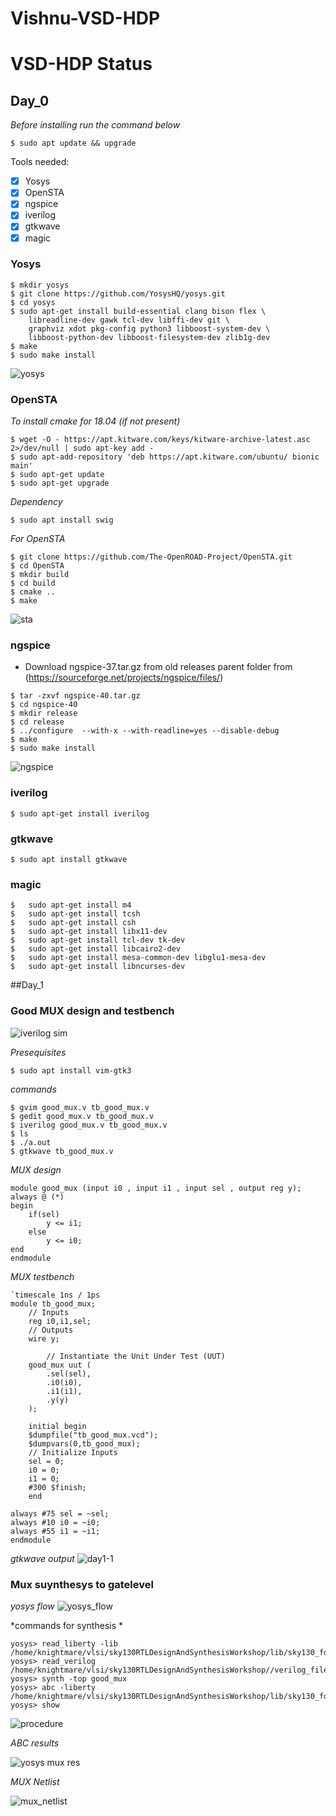 # Vishnu-VSD-HDP
# VSD-HDP Status

## Day_0
*Before installing run the command below*
```
$ sudo apt update && upgrade
```
Tools needed:
- [x] Yosys
- [x] OpenSTA
- [x] ngspice
- [x] iverilog
- [x] gtkwave
- [x] magic

### Yosys
```
$ mkdir yosys
$ git clone https://github.com/YosysHQ/yosys.git
$ cd yosys
$ sudo apt-get install build-essential clang bison flex \
    libreadline-dev gawk tcl-dev libffi-dev git \
    graphviz xdot pkg-config python3 libboost-system-dev \
    libboost-python-dev libboost-filesystem-dev zlib1g-dev
$ make 
$ sudo make install
```

![yosys](https://user-images.githubusercontent.com/112769624/236633099-02d75838-aa08-46c7-b303-7905add62979.png)



### OpenSTA
*To install cmake for 18.04 (if not present)*
```
$ wget -O - https://apt.kitware.com/keys/kitware-archive-latest.asc 2>/dev/null | sudo apt-key add -
$ sudo apt-add-repository 'deb https://apt.kitware.com/ubuntu/ bionic main'
$ sudo apt-get update
$ sudo apt-get upgrade
```
*Dependency*
```
$ sudo apt install swig
```
*For OpenSTA*
```
$ git clone https://github.com/The-OpenROAD-Project/OpenSTA.git
$ cd OpenSTA
$ mkdir build
$ cd build
$ cmake ..
$ make
```
![sta](https://user-images.githubusercontent.com/112769624/236634039-9f27788e-8a0f-4f94-94f3-f5ba59ed7f3a.png)


### ngspice
* Download ngspice-37.tar.gz from old releases parent folder from
(https://sourceforge.net/projects/ngspice/files/)
```
$ tar -zxvf ngspice-40.tar.gz
$ cd ngspice-40
$ mkdir release
$ cd release
$ ../configure  --with-x --with-readline=yes --disable-debug
$ make
$ sudo make install
```
![ngspice](https://user-images.githubusercontent.com/112769624/236634603-e17ae7a4-9e6a-4ec5-bd67-8898ae467085.png)


### iverilog
```
$ sudo apt-get install iverilog
```
### gtkwave
```
$ sudo apt install gtkwave
```
### magic
```
$   sudo apt-get install m4
$   sudo apt-get install tcsh
$   sudo apt-get install csh
$   sudo apt-get install libx11-dev
$   sudo apt-get install tcl-dev tk-dev
$   sudo apt-get install libcairo2-dev
$   sudo apt-get install mesa-common-dev libglu1-mesa-dev
$   sudo apt-get install libncurses-dev
```
##Day_1

### Good MUX design and testbench

![iverilog sim](https://user-images.githubusercontent.com/112769624/236661360-f3b70813-89fc-41de-87fb-a54129a675ae.png)

*Presequisites*
```
$ sudo apt install vim-gtk3
```
*commands*
```
$ gvim good_mux.v tb_good_mux.v
$ gedit good_mux.v tb_good_mux.v
$ iverilog good_mux.v tb_good_mux.v
$ ls
$ ./a.out
$ gtkwave tb_good_mux.v

```
*MUX design*

```
module good_mux (input i0 , input i1 , input sel , output reg y);
always @ (*)
begin
	if(sel)
		y <= i1;
	else 
		y <= i0;
end
endmodule
```

*MUX testbench*

```
`timescale 1ns / 1ps
module tb_good_mux;
	// Inputs
	reg i0,i1,sel;
	// Outputs
	wire y;

        // Instantiate the Unit Under Test (UUT)
	good_mux uut (
		.sel(sel),
		.i0(i0),
		.i1(i1),
		.y(y)
	);

	initial begin
	$dumpfile("tb_good_mux.vcd");
	$dumpvars(0,tb_good_mux);
	// Initialize Inputs
	sel = 0;
	i0 = 0;
	i1 = 0;
	#300 $finish;
	end

always #75 sel = ~sel;
always #10 i0 = ~i0;
always #55 i1 = ~i1;
endmodule
```
*gtkwave output*
![day1-1](https://user-images.githubusercontent.com/112769624/236661094-f39ac58d-214e-4938-9e4c-ff875f46e0d8.png)

### Mux suynthesys to gatelevel 

*yosys flow*
![yosys_flow](https://user-images.githubusercontent.com/112769624/236665087-54638e48-cd2e-4f09-bc2e-1b81182186b0.png)

*commands for synthesis *

```
yosys> read_liberty -lib /home/knightmare/vlsi/sky130RTLDesignAndSynthesisWorkshop/lib/sky130_fd_sc_hd__tt_025C_1v80.lib
yosys> read_verilog /home/knightmare/vlsi/sky130RTLDesignAndSynthesisWorkshop//verilog_files/good_mux.v
yosys> synth -top good_mux 
yosys> abc -liberty /home/knightmare/vlsi/sky130RTLDesignAndSynthesisWorkshop/lib/sky130_fd_sc_hd__tt_025C_1v80.lib
yosys> show
```
![procedure](https://user-images.githubusercontent.com/112769624/236665583-82ad8f8b-6bf1-4468-8e57-00c9cddfe41a.png)

*ABC results*

![yosys mux res](https://user-images.githubusercontent.com/112769624/236665606-99faab73-96f4-405d-a504-7410652ffbd6.png)

*MUX Netlist*

![mux_netlist](https://user-images.githubusercontent.com/112769624/236665640-d33d6f90-632a-4419-a930-d3d16a1b85b2.png)




